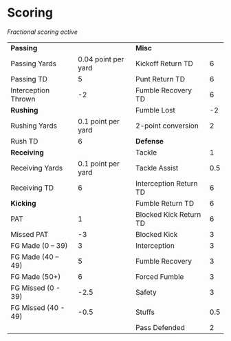 # Scoring

*Fractional scoring active*

<table>
  <tr>
    <td colspan="2" style="font-weight: bold">
        Passing
    </td>
    <td colspan="2" style="font-weight: bold">
        Misc
    </td>
  </tr>
  <tr>
    <td>Passing Yards</td>
    <td>0.04 point per yard</td>
    <td>Kickoff Return TD</td>
    <td>6</td>
  </tr>
  <tr>
    <td>Passing TD</td>
    <td>5</td>
    <td>Punt Return TD</td>
    <td>6</td>
  </tr>
  <tr>
    <td>Interception Thrown</td>
    <td>-2</td>
    <td>Fumble Recovery TD</td>
    <td>6</td>
  </tr>
  <tr>
    <td colspan="2" style="font-weight: bold">
        Rushing
    </td>
    <td>Fumble Lost</td>
    <td>-2</td>
  </tr>
  <tr>
    <td>Rushing Yards</td>
    <td>0.1 point per yard</td>
    <td>2-point conversion</td>
    <td>2</td>
  </tr>
  <tr>
    <td>Rush TD</td>
    <td>6</td>
    <td colspan="2" style="font-weight: bold">
        Defense
    </td>
  </tr>
  <tr>
    <td colspan="2" style="font-weight: bold">
        Receiving
    </td>
    <td>Tackle</td>
    <td>1</td>
  </tr>
  <tr>
    <td>Receiving Yards</td>
    <td>0.1 point per yard</td>
    <td>Tackle Assist</td>
    <td>0.5</td>
  </tr>
  <tr>
    <td>Receiving TD</td>
    <td>6</td>
    <td>Interception Return TD</td>
    <td>6</td>
  </tr>
  <tr>
    <td colspan="2" style="font-weight: bold">
        Kicking
    </td>
    <td>Fumble Return TD</td>
    <td>6</td>
  </tr>
  <tr>
    <td>PAT</td>
    <td>1</td>
    <td>Blocked Kick Return TD</td>
    <td>6</td>
  </tr>
  <tr>
    <td>Missed PAT</td>
    <td>-3</td>
    <td>Blocked Kick</td>
    <td>3</td>
  </tr>
  <tr>
    <td>FG Made (0 – 39)</td>
    <td>3</td>
    <td>Interception</td>
    <td>3</td>
  </tr>
  <tr>
    <td>FG Made (40 – 49)</td>
    <td>5</td>
    <td>Fumble Recovery</td>
    <td>3</td>
  </tr>
  <tr>
    <td>FG Made (50+)</td>
    <td>6</td>
    <td>Forced Fumble</td>
    <td>3</td>
  </tr>
  <tr>
    <td>FG Missed (0 - 39)</td>
    <td>-2.5</td>
    <td>Safety</td>
    <td>3</td>
  </tr>
  <tr>
    <td>FG Missed (40 - 49)</td>
    <td>-0.5</td>
    <td>Stuffs</td>
    <td>0.5</td>
  </tr>
  <tr>
    <td colspan="2"></td>
    <td>Pass Defended</td>
    <td>2</td>
  </tr>
</table>
